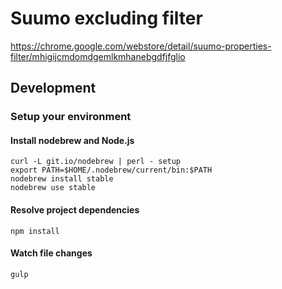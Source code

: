 Suumo excluding filter
===========================

https://chrome.google.com/webstore/detail/suumo-properties-filter/mhigijcmdomdgemlkmhanebgdfjfglio

Development
----------------

### Setup your environment

#### Install nodebrew and Node.js

    curl -L git.io/nodebrew | perl - setup
    export PATH=$HOME/.nodebrew/current/bin:$PATH
    nodebrew install stable
    nodebrew use stable

#### Resolve project dependencies

    npm install

#### Watch file changes

    gulp
